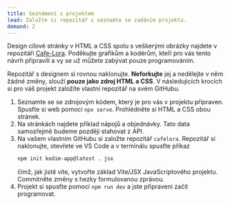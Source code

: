 ```yaml
---
title: Seznámení s projektem
lead: Založte si repozitář s seznamte se zadáním projektu.
demand: 2
---
```


Design cílové stránky v HTML a CSS spolu s veškerými obrázky najdete v repozitáři [Cafe-Lora](https://github.com/Czechitas-podklady-WEB/Cafe-Lora). Poděkujte grafikům a kodérům, kteří pro vás tento návrh připravili a vy se už můžete zabývat pouze programováním.

Repozitář s designem si rovnou naklonujte. **Neforkujte** jej a nedělejte v něm žádné změny, slouží **pouze jako zdroj HTML a CSS**. V následujících krocích si pro váš projekt založíte vlastní repozitář na svém GitHubu.

1. Seznamte se se zdrojovým kódem, který je pro vás v projektu připraven. Spusťte si web pomocí `npx serve`. Prohlédněte si HTML a CSS obou stránek.
1. Na stránkách najdete příklad nápojů a objednávky. Tato data samozřejmě budeme později stahovat z API.
1. Na vašem vlastním GitHubu si založte repozitář `cafelora`. Repozitář si naklonujte, otevřete ve VS Code a v termínálu spusťte příkaz
   ```bash
   npm init kodim-app@latest . jsx
   ```
   čímž, jak jistě víte, vytvořte základ Vite/JSX JavaScriptového projektu. Commitněte změny s hezky formulovanou zprávou.
1. Projekt si spusťte pomocí `npm run dev` a jste připraveni začít programovat.
